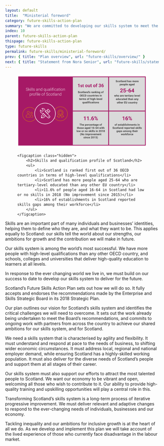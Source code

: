 ```yaml
---
layout: default
title:  "Ministerial foreword"
category: future-skills-action-plan
summary: "We are committed to developing our skills system to meet the challenges of the future, enhance productivity and ensure that inclusive growth benefits all across Scotland."
index: 10
parent: future-skills-action-plan
thispage: future-skills-action-plan
type: future-skills
permalink: future-skills/ministerial-foreword/
prev: { title: "Plan overview", url: "future-skills/overview/" }
next: { title: "Statement from Nora Senior", url: "future-skills/statement/" }
---
```


<figure>
   <img src="/assets/images/infographics/fsap-ministerial-foreword.svg" alt=""/>

    <figcaption class="hidden">
        <h2>Skills and qualification profile of Scotland</h2>
        <ul>
            <li>Scotland is ranked first out of 36 OECD countries in terms of high-level qualifications</li>
            <li>Scotland has more people aged 25-64 who are tertiary-level educated than any other EU country</li>
            <li>11.6% of people aged 16-64 in Scotland had low or no skills in 2018 (No improvement since 2015)</li>
            <li>16% of establishments in Scotland reported skills gaps among their workforce</li>
        </ul>
    </figcaption>
</figure>

Skills are an important part of many individuals and businesses’ identities, helping them to define who they are, and what they want to be. This applies equally to Scotland: our skills tell the world about our strengths, our ambitions for growth and the contribution we will make in future.

Our skills system is among the world’s most successful. We have more people with high-level qualifications than any other OECD country, and schools, colleges and universities that deliver high-quality education to learners at all levels.

In response to the ever changing world we live in, we must build on our success to date to develop our skills system to deliver for the future.

Scotland’s Future Skills Action Plan sets out how we will do so. It fully accepts and endorses the recommendations made by the Enterprise and Skills Strategic Board in its 2018 Strategic Plan.

Our plan outlines our vision for Scotland’s skills system and identifies the critical challenges we will need to overcome. It sets out the work already being undertaken to meet the Board’s recommendations, and commits to ongoing work with partners from across the country to achieve our shared ambitions for our skills system, and for Scotland.

We need a skills system that is characterised by agility and flexibility. It must understand and respond at pace to the needs of business, to shifting wider economic circumstances. It must address local, regional and national employer demand, while ensuring Scotland has a highly-skilled working population. It must also deliver for the diverse needs of Scotland’s people and support them at all stages of their career.

Our skills system must also support our efforts to attract the most talented people to Scotland. We want our economy to be vibrant and open, welcoming all those who wish to contribute to it. Our ability to provide high-quality training and upskilling opportunities will play a central role in this.

Transforming Scotland’s skills system is a long-term process of iterative progressive improvement. We must deliver relevant and adaptive changes to respond to the ever-changing needs of individuals, businesses and our economy.

Tackling inequality and our ambitions for inclusive growth is at the heart of all we do. As we develop and implement this plan we will take account of the lived experience of those who currently face disadvantage in the labour market.
